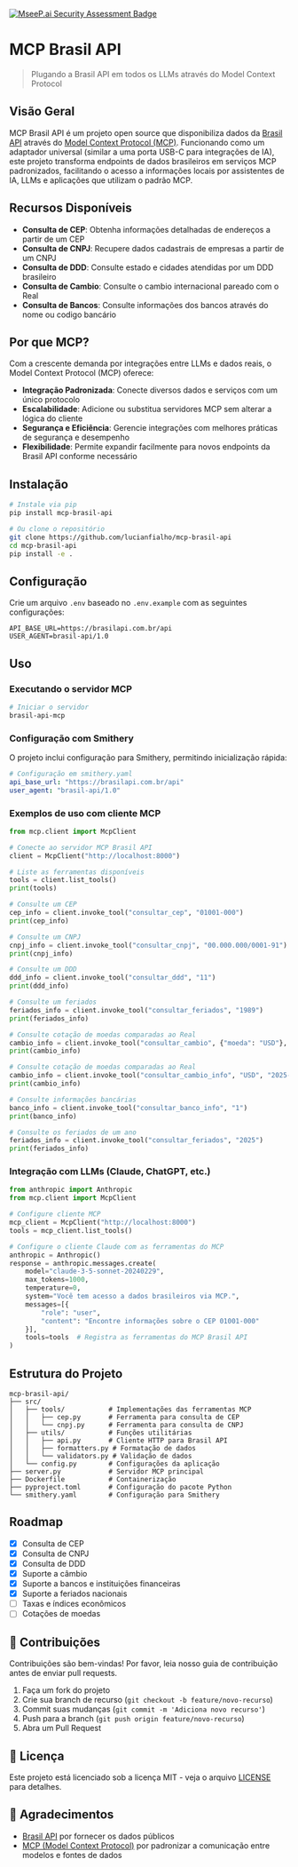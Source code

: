 [![MseeP.ai Security Assessment Badge](https://mseep.net/pr/lucianfialho-mcp-brasil-api-badge.png)](https://mseep.ai/app/lucianfialho-mcp-brasil-api)

# MCP Brasil API

> Plugando a Brasil API em todos os LLMs através do Model Context Protocol

## Visão Geral

MCP Brasil API é um projeto open source que disponibiliza dados da [Brasil API](https://brasilapi.com.br) através do [Model Context Protocol (MCP)](https://github.com/anthropics/anthropic-cookbook/tree/main/model_context_protocol). Funcionando como um adaptador universal (similar a uma porta USB-C para integrações de IA), este projeto transforma endpoints de dados brasileiros em serviços MCP padronizados, facilitando o acesso a informações locais por assistentes de IA, LLMs e aplicações que utilizam o padrão MCP.

## Recursos Disponíveis

- **Consulta de CEP**: Obtenha informações detalhadas de endereços a partir de um CEP
- **Consulta de CNPJ**: Recupere dados cadastrais de empresas a partir de um CNPJ
- **Consulta de DDD**: Consulte estado e cidades atendidas por um DDD brasileiro
- **Consulta de Cambio**: Consulte o cambio internacional pareado com o Real
- **Consulta de Bancos**: Consulte informações dos bancos através do nome ou codigo bancário

## Por que MCP?

Com a crescente demanda por integrações entre LLMs e dados reais, o Model Context Protocol (MCP) oferece:

- **Integração Padronizada**: Conecte diversos dados e serviços com um único protocolo
- **Escalabilidade**: Adicione ou substitua servidores MCP sem alterar a lógica do cliente
- **Segurança e Eficiência**: Gerencie integrações com melhores práticas de segurança e desempenho
- **Flexibilidade**: Permite expandir facilmente para novos endpoints da Brasil API conforme necessário

## Instalação

```bash
# Instale via pip
pip install mcp-brasil-api

# Ou clone o repositório
git clone https://github.com/lucianfialho/mcp-brasil-api
cd mcp-brasil-api
pip install -e .
```

## Configuração

Crie um arquivo `.env` baseado no `.env.example` com as seguintes configurações:

```
API_BASE_URL=https://brasilapi.com.br/api
USER_AGENT=brasil-api/1.0
```

## Uso

### Executando o servidor MCP

```bash
# Iniciar o servidor
brasil-api-mcp
```

### Configuração com Smithery

O projeto inclui configuração para Smithery, permitindo inicialização rápida:

```yaml
# Configuração em smithery.yaml
api_base_url: "https://brasilapi.com.br/api"
user_agent: "brasil-api/1.0"
```

### Exemplos de uso com cliente MCP

```python
from mcp.client import McpClient

# Conecte ao servidor MCP Brasil API
client = McpClient("http://localhost:8000")

# Liste as ferramentas disponíveis
tools = client.list_tools()
print(tools)

# Consulte um CEP
cep_info = client.invoke_tool("consultar_cep", "01001-000")
print(cep_info)

# Consulte um CNPJ
cnpj_info = client.invoke_tool("consultar_cnpj", "00.000.000/0001-91")
print(cnpj_info)

# Consulte um DDD
ddd_info = client.invoke_tool("consultar_ddd", "11")
print(ddd_info)

# Consulte um feriados
feriados_info = client.invoke_tool("consultar_feriados", "1989")
print(feriados_info)

# Consulte cotação de moedas comparadas ao Real
cambio_info = client.invoke_tool("consultar_cambio", {"moeda": "USD"}, {"data": "2025-05-02"})
print(cambio_info)

# Consulte cotação de moedas comparadas ao Real
cambio_info = client.invoke_tool("consultar_cambio_info", "USD", "2025-05-02")
print(cambio_info)

# Consulte informações bancárias
banco_info = client.invoke_tool("consultar_banco_info", "1")
print(banco_info)

# Consulte os feriados de um ano
feriados_info = client.invoke_tool("consultar_feriados", "2025")
print(feriados_info)
```

### Integração com LLMs (Claude, ChatGPT, etc.)

```python
from anthropic import Anthropic
from mcp.client import McpClient

# Configure cliente MCP
mcp_client = McpClient("http://localhost:8000")
tools = mcp_client.list_tools()

# Configure o cliente Claude com as ferramentas do MCP
anthropic = Anthropic()
response = anthropic.messages.create(
    model="claude-3-5-sonnet-20240229",
    max_tokens=1000,
    temperature=0,
    system="Você tem acesso a dados brasileiros via MCP.",
    messages=[{
        "role": "user", 
        "content": "Encontre informações sobre o CEP 01001-000"
    }],
    tools=tools  # Registra as ferramentas do MCP Brasil API
)
```

## Estrutura do Projeto

```
mcp-brasil-api/
├── src/
│   ├── tools/           # Implementações das ferramentas MCP
│   │   ├── cep.py       # Ferramenta para consulta de CEP
│   │   └── cnpj.py      # Ferramenta para consulta de CNPJ
│   ├── utils/           # Funções utilitárias
│   │   ├── api.py       # Cliente HTTP para Brasil API
│   │   ├── formatters.py # Formatação de dados
│   │   └── validators.py # Validação de dados
│   └── config.py        # Configurações da aplicação
├── server.py            # Servidor MCP principal
├── Dockerfile           # Containerização
├── pyproject.toml       # Configuração do pacote Python
└── smithery.yaml        # Configuração para Smithery
```

## Roadmap

- [x] Consulta de CEP
- [x] Consulta de CNPJ
- [x] Consulta de DDD
- [x] Suporte a câmbio
- [x] Suporte a bancos e instituições financeiras
- [x] Suporte a feriados nacionais
- [ ] Taxas e índices econômicos
- [ ] Cotações de moedas

## 🤝 Contribuições

Contribuições são bem-vindas! Por favor, leia nosso guia de contribuição antes de enviar pull requests.

1. Faça um fork do projeto
2. Crie sua branch de recurso (`git checkout -b feature/novo-recurso`)
3. Commit suas mudanças (`git commit -m 'Adiciona novo recurso'`)
4. Push para a branch (`git push origin feature/novo-recurso`)
5. Abra um Pull Request

## 📄 Licença

Este projeto está licenciado sob a licença MIT - veja o arquivo [LICENSE](LICENSE) para detalhes.

## 🙏 Agradecimentos

- [Brasil API](https://brasilapi.com.br) por fornecer os dados públicos
- [MCP (Model Context Protocol)](https://github.com/anthropics/anthropic-cookbook/tree/main/model_context_protocol) por padronizar a comunicação entre modelos e fontes de dados
